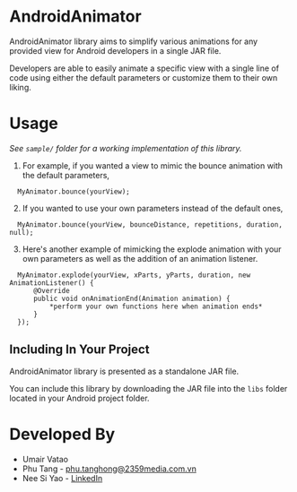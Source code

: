 AndroidAnimator
===============

AndroidAnimator library aims to simplify various animations for any provided view for Android developers in a single JAR file.

Developers are able to easily animate a specific view with a single line of code using either the default parameters or customize them to their own liking.


Usage
=====

*See `sample/` folder for a working implementation of this library.*

  1. For example, if you wanted a view to mimic the bounce animation with the default parameters,
  ```
    MyAnimator.bounce(yourView);
  ```

  2. If you wanted to use your own parameters instead of the default ones,
  ```
    MyAnimator.bounce(yourView, bounceDistance, repetitions, duration, null);
  ```

  3. Here's another example of mimicking the explode animation with your own parameters as well as the addition of an animation listener.
  ```
    MyAnimator.explode(yourView, xParts, yParts, duration, new AnimationListener() {
        @Override
        public void onAnimationEnd(Animation animation) {
            *perform your own functions here when animation ends*
        }
    });
  ```


Including In Your Project
-------------------------

AndroidAnimator library is presented as a standalone JAR file.

You can include this library by downloading the JAR file into the `libs` folder located in your Android project folder.


Developed By
============

 * Umair Vatao
 * Phu Tang - <phu.tanghong@2359media.com.vn>
 * Nee Si Yao - [LinkedIn](http://sg.linkedin.com/pub/si-yao-nee/7a/a62/203/)
